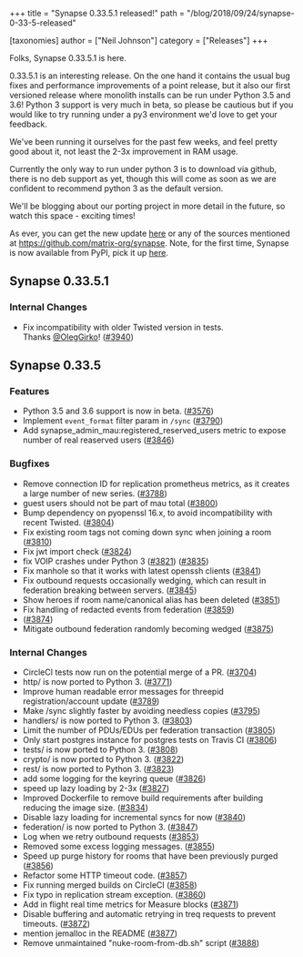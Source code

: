+++
title = "Synapse 0.33.5.1 released!"
path = "/blog/2018/09/24/synapse-0-33-5-released"

[taxonomies]
author = ["Neil Johnson"]
category = ["Releases"]
+++

Folks, Synapse 0.33.5.1 is here.

0.33.5.1 is an interesting release. On the one hand it contains the usual bug fixes and performance improvements of a point release, but it also our first versioned release where monolith installs can be run under Python 3.5 and 3.6! Python 3 support is very much in beta, so please be cautious but if you would like to try running under a py3 environment we'd love to get your feedback.

We've been running it ourselves for the past few weeks, and feel pretty good about it, not least the 2-3x improvement in RAM usage.

Currently the only way to run under python 3 is to download via github, there is no deb support as yet, though this will come as soon as we are confident to recommend python 3 as the default version.

We'll be blogging about our porting project in more detail in the future, so watch this space - exciting times!

As ever, you can get the new update <a href="https://github.com/matrix-org/synapse/releases/tag/v0.33.5.1">here</a> or any of the sources mentioned at <a href="https://github.com/matrix-org/synapse">https://github.com/matrix-org/synapse</a>. Note, for the first time, Synapse is now available from PyPI, pick it up <a href="https://pypi.org/project/matrix-synapse/">here</a>.

## Synapse 0.33.5.1

### Internal Changes

<ul>
  <li>Fix incompatibility with older Twisted version in tests. Thanks <a class="user-mention" href="https://github.com/OlegGirko" data-hovercard-user-id="6013515" data-octo-click="hovercard-link-click" data-octo-dimensions="link_type:self" aria-describedby="hovercard-aria-description">@OlegGirko</a>! (<a href="https://github.com/matrix-org/synapse/issues/3940">#3940</a>)</li>
</ul>

## Synapse 0.33.5

### Features

<ul>
  <li>Python 3.5 and 3.6 support is now in beta. (<a href="https://github.com/matrix-org/synapse/issues/3576">#3576</a>)</li>
  <li>Implement <code>event_format</code> filter param in <code>/sync</code> (<a href="https://github.com/matrix-org/synapse/issues/3790">#3790</a>)</li>
  <li>Add synapse_admin_mau:registered_reserved_users metric to expose number of real reaserved users (<a href="https://github.com/matrix-org/synapse/issues/3846">#3846</a>)</li>
</ul>

### Bugfixes

<ul>
  <li>Remove connection ID for replication prometheus metrics, as it creates a large number of new series. (<a href="https://github.com/matrix-org/synapse/issues/3788">#3788</a>)</li>
  <li>guest users should not be part of mau total (<a href="https://github.com/matrix-org/synapse/issues/3800">#3800</a>)</li>
  <li>Bump dependency on pyopenssl 16.x, to avoid incompatibility with recent Twisted. (<a href="https://github.com/matrix-org/synapse/issues/3804">#3804</a>)</li>
  <li>Fix existing room tags not coming down sync when joining a room (<a href="https://github.com/matrix-org/synapse/issues/3810">#3810</a>)</li>
  <li>Fix jwt import check (<a href="https://github.com/matrix-org/synapse/issues/3824">#3824</a>)</li>
  <li>fix VOIP crashes under Python 3 (<a class="issue-link js-issue-link" href="https://github.com/matrix-org/synapse/issues/3821" data-error-text="Failed to load issue title" data-id="358016305" data-permission-text="Issue title is private" data-url="https://github.com/matrix-org/synapse/issues/3821">#3821</a>) (<a href="https://github.com/matrix-org/synapse/issues/3835">#3835</a>)</li>
  <li>Fix manhole so that it works with latest openssh clients (<a href="https://github.com/matrix-org/synapse/issues/3841">#3841</a>)</li>
  <li>Fix outbound requests occasionally wedging, which can result in federation breaking between servers. (<a href="https://github.com/matrix-org/synapse/issues/3845">#3845</a>)</li>
  <li>Show heroes if room name/canonical alias has been deleted (<a href="https://github.com/matrix-org/synapse/issues/3851">#3851</a>)</li>
  <li>Fix handling of redacted events from federation (<a href="https://github.com/matrix-org/synapse/issues/3859">#3859</a>)</li>
  <li>(<a href="https://github.com/matrix-org/synapse/issues/3874">#3874</a>)</li>
  <li>Mitigate outbound federation randomly becoming wedged (<a href="https://github.com/matrix-org/synapse/issues/3875">#3875</a>)</li>
</ul>

### Internal Changes

<ul>
  <li>CircleCI tests now run on the potential merge of a PR. (<a href="https://github.com/matrix-org/synapse/issues/3704">#3704</a>)</li>
  <li>http/ is now ported to Python 3. (<a href="https://github.com/matrix-org/synapse/issues/3771">#3771</a>)</li>
  <li>Improve human readable error messages for threepid registration/account update (<a href="https://github.com/matrix-org/synapse/issues/3789">#3789</a>)</li>
  <li>Make /sync slightly faster by avoiding needless copies (<a href="https://github.com/matrix-org/synapse/issues/3795">#3795</a>)</li>
  <li>handlers/ is now ported to Python 3. (<a href="https://github.com/matrix-org/synapse/issues/3803">#3803</a>)</li>
  <li>Limit the number of PDUs/EDUs per federation transaction (<a href="https://github.com/matrix-org/synapse/issues/3805">#3805</a>)</li>
  <li>Only start postgres instance for postgres tests on Travis CI (<a href="https://github.com/matrix-org/synapse/issues/3806">#3806</a>)</li>
  <li>tests/ is now ported to Python 3. (<a href="https://github.com/matrix-org/synapse/issues/3808">#3808</a>)</li>
  <li>crypto/ is now ported to Python 3. (<a href="https://github.com/matrix-org/synapse/issues/3822">#3822</a>)</li>
  <li>rest/ is now ported to Python 3. (<a href="https://github.com/matrix-org/synapse/issues/3823">#3823</a>)</li>
  <li>add some logging for the keyring queue (<a href="https://github.com/matrix-org/synapse/issues/3826">#3826</a>)</li>
  <li>speed up lazy loading by 2-3x (<a href="https://github.com/matrix-org/synapse/issues/3827">#3827</a>)</li>
  <li>Improved Dockerfile to remove build requirements after building reducing the image size. (<a href="https://github.com/matrix-org/synapse/issues/3834">#3834</a>)</li>
  <li>Disable lazy loading for incremental syncs for now (<a href="https://github.com/matrix-org/synapse/issues/3840">#3840</a>)</li>
  <li>federation/ is now ported to Python 3. (<a href="https://github.com/matrix-org/synapse/issues/3847">#3847</a>)</li>
  <li>Log when we retry outbound requests (<a href="https://github.com/matrix-org/synapse/issues/3853">#3853</a>)</li>
  <li>Removed some excess logging messages. (<a href="https://github.com/matrix-org/synapse/issues/3855">#3855</a>)</li>
  <li>Speed up purge history for rooms that have been previously purged (<a href="https://github.com/matrix-org/synapse/issues/3856">#3856</a>)</li>
  <li>Refactor some HTTP timeout code. (<a href="https://github.com/matrix-org/synapse/issues/3857">#3857</a>)</li>
  <li>Fix running merged builds on CircleCI (<a href="https://github.com/matrix-org/synapse/issues/3858">#3858</a>)</li>
  <li>Fix typo in replication stream exception. (<a href="https://github.com/matrix-org/synapse/issues/3860">#3860</a>)</li>
  <li>Add in flight real time metrics for Measure blocks (<a href="https://github.com/matrix-org/synapse/issues/3871">#3871</a>)</li>
  <li>Disable buffering and automatic retrying in treq requests to prevent timeouts. (<a href="https://github.com/matrix-org/synapse/issues/3872">#3872</a>)</li>
  <li>mention jemalloc in the README (<a href="https://github.com/matrix-org/synapse/issues/3877">#3877</a>)</li>
  <li>Remove unmaintained "nuke-room-from-db.sh" script (<a href="https://github.com/matrix-org/synapse/issues/3888">#3888</a>)</li>
</ul>
